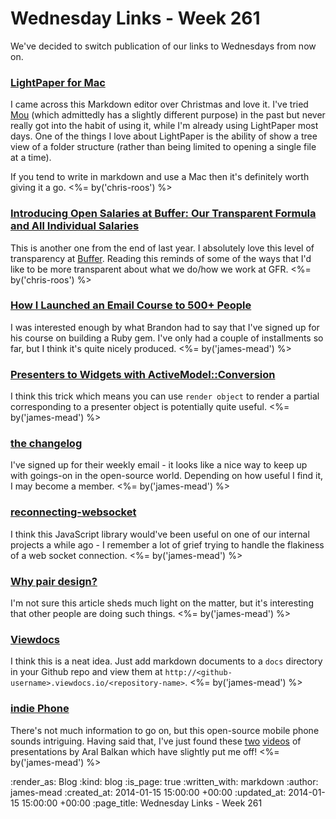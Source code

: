 Wednesday Links - Week 261
==========================

We've decided to switch publication of our links to Wednesdays from now on.

### [LightPaper for Mac](http://clockworkengine.com/lightpaper-mac/)

I came across this Markdown editor over Christmas and love it. I've tried [Mou](http://mouapp.com/) (which admittedly has a slightly different purpose) in the past but never really got into the habit of using it, while I'm already using LightPaper most days. One of the things I love about LightPaper is the ability of show a tree view of a folder structure (rather than being limited to opening a single file at a time).

If you tend to write in markdown and use a Mac then it's definitely worth giving it a go. <%= by('chris-roos') %>


### [Introducing Open Salaries at Buffer: Our Transparent Formula and All Individual Salaries](http://open.bufferapp.com/introducing-open-salaries-at-buffer-including-our-transparent-formula-and-all-individual-salaries/)

This is another one from the end of last year. I absolutely love this level of transparency at [Buffer](http://bufferapp.com/). Reading this reminds of some of the ways that I'd like to be more transparent about what we do/how we work at GFR. <%= by('chris-roos') %>


### [How I Launched an Email Course to 500+ People](http://brandonhilkert.com/blog/how-i-launched-an-email-course/)

I was interested enough by what Brandon had to say that I've signed up for his course on building a Ruby gem. I've only had a couple of installments so far, but I think it's quite nicely produced. <%= by('james-mead') %>


### [Presenters to Widgets with ActiveModel::Conversion](http://blog.carbonfive.com/2014/01/07/presenters-to-widgets-with-activemodelconversion/)

I think this trick which means you can use `render object` to render a partial corresponding to a presenter object is potentially quite useful. <%= by('james-mead') %>


### [the changelog](http://thechangelog.com/)

I've signed up for their weekly email - it looks like a nice way to keep up with goings-on in the open-source world. Depending on how useful I find it, I may become a member. <%= by('james-mead') %>


### [reconnecting-websocket](https://github.com/joewalnes/reconnecting-websocket)

I think this JavaScript library would've been useful on one of our internal projects a while ago - I remember a lot of grief trying to handle the flakiness of a web socket connection. <%= by('james-mead') %>


### [Why pair design?](http://pivotallabs.com/why-pair-design/)

I'm not sure this article sheds much light on the matter, but it's interesting that other people are doing such things. <%= by('james-mead') %>


### [Viewdocs](http://progrium.viewdocs.io/viewdocs)

I think this is a neat idea. Just add markdown documents to a `docs` directory in your Github repo and view them at `http://<github-username>.viewdocs.io/<repository-name>`. <%= by('james-mead') %>


### [indie Phone](http://indiephone.eu/)

There's not much information to go on, but this open-source mobile phone sounds intriguing. Having said that, I've just found these [two](https://vimeo.com/81015888) [videos](http://www.youtube.com/watch?v=G1QCBzQ0aNc&feature=youtu.be&t=43s) of presentations by Aral Balkan which have slightly put me off! <%= by('james-mead') %>


:render_as: Blog
:kind: blog
:is_page: true
:written_with: markdown
:author: james-mead
:created_at: 2014-01-15 15:00:00 +00:00
:updated_at: 2014-01-15 15:00:00 +00:00
:page_title: Wednesday Links - Week 261
